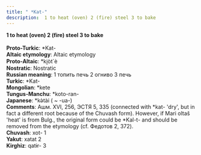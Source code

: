 ```yaml
---
title: " *Kat-"
description:  1 to heat (oven) 2 (fire) steel 3 to bake
---
```

<p data-pagefind-weight="0.5">
<strong> 1 to heat (oven) 2 (fire) steel 3 to bake</strong><br><br>
<strong>Proto-Turkic</strong>:  *Kat-<br>
<strong>Altaic etymology</strong>:  Altaic etymology<br>
<strong> Proto-Altaic</strong>:  *ki̯òt`è<br>
<strong>Nostratic</strong>:  Nostratic<br>
<strong>Russian meaning</strong>:  1 топить печь 2 огниво 3 печь<br>
<strong>Turkic</strong>:  *Kat-<br>
<strong>Mongolian</strong>:  *kete<br>
<strong>Tungus-Manchu</strong>:  *koto-ran-<br>
<strong>Japanese</strong>:  *kǝ̀tài ( ~ -ua-)<br>
<strong>Comments</strong>:  Ашм. XVI, 256, ЭСТЯ 5, 335 (connected with *kat- 'dry', but in fact a different root because of the Chuvash form). However, if Mari oltaš 'heat' is from Bulg., the original form could be *Kal-t- and should be removed from the etymology (cf. Федотов 2, 372).<br>
<strong>Chuvash</strong>:  xot- 1<br>
<strong>Yakut</strong>:  xatat 2<br>
<strong>Kirghiz</strong>:  qatɨr- 3<br>

</p>
